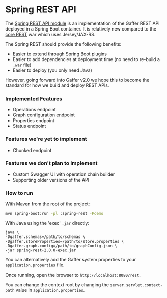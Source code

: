 # Spring REST API

The [Spring REST API module](https://github.com/gchq/Gaffer/tree/master/rest-api/spring-rest) is an implementation of the Gaffer REST API deployed in a Spring Boot container.
It is relatively new compared to the [core REST](./core-rest.md) war which uses Jersey/JAX-RS.

The Spring REST should provide the following benefits:

* Easier to extend through Spring Boot plugins
* Easier to add dependencies at deployment time (no need to re-build a `.war` file)
* Easier to deploy (you only need Java)

However, going forward into Gaffer v2.0 we hope this to become the standard for how we build and deploy REST APIs.

### Implemented Features
* Operations endpoint
* Graph configuration endpoint
* Properties endpoint
* Status endpoint

### Features we're yet to implement
* Chunked endpoint

### Features we don't plan to implement
* Custom Swagger UI with operation chain builder
* Supporting older versions of the API


### How to run
With Maven from the root of the project:
```bash
mvn spring-boot:run -pl :spring-rest -Pdemo
```

With Java using the 'exec' `.jar` directly:
```
java \
-Dgaffer.schemas=/path/to/schemas \
-Dgaffer.storeProperties=/path/to/store.properties \
-Dgaffer.graph.config=/path/to/graphConfig.json \
-jar spring-rest-2.0.0-exec.jar
```

You can alternatively add the Gaffer system properties to your `application.properties` file.

Once running, open the browser to `http://localhost:8080/rest`.

You can change the context root by changing the `server.servlet.context-path` value in `application.properties`.